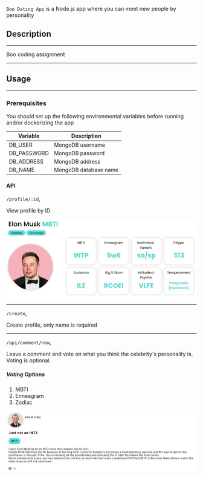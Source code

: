 `Boo Dating App` is a Node.js app where you can meet new people by personality

## Description

---

Boo coding assignment

---

## Usage

---

### Prerequisites

You should set up the following environmental variables before running and/or dockerizing the app

| Variable    | Description           |
| ----------- | --------------------- |
| DB_USER     | MongoDB username      |
| DB_PASSWORD | MongoDB password      |
| DB_ADDRESS  | MongoDB address       |
| DB_NAME     | MongoDB database name |

#### API

`/profile/:id`,

View profile by ID

![profile](./assets/profile.jpg)

---

`/create`,

Create profile, only name is required

---

`/api/comment/new`,

Leave a comment and vote on what you think the celebrity's personality is. Voting is optional.

##### Voting Options

1. MBTI
2. Enneagram
3. Zodiac

![comment](./assets/comment.jpg)
